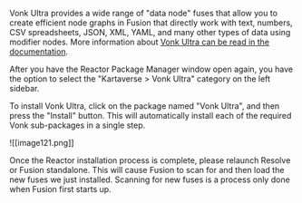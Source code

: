 Vonk Ultra provides a wide range of "data node" fuses that allow you to create efficient node graphs in Fusion that directly work with text, numbers, CSV spreadsheets, JSON, XML, YAML, and many other types of data using modifier nodes. More information about [Vonk Ultra can be read in the documentation](https://docs.google.com/document/d/1U9WfdHlE1AZHdU6_ZQCB1I2nSa5I7TyHG2vKMi2I7v8/edit?usp=sharing).

After you have the Reactor Package Manager window open again, you have the option to select the "Kartaverse \> Vonk Ultra" category on the left sidebar.

To install Vonk Ultra, click on the package named "Vonk Ultra", and then press the "Install" button. This will automatically install each of the required Vonk sub-packages in a single step.

![[image121.png]]

Once the Reactor installation process is complete, please relaunch Resolve or Fusion standalone. This will cause Fusion to scan for and then load the new fuses we just installed. Scanning for new fuses is a process only done when Fusion first starts up.